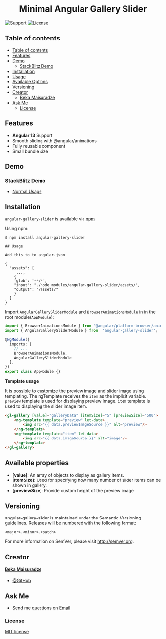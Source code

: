 <p align="center">
  <h1 align="center">Minimal Angular Gallery Slider</h1>
</p>

[![Support](https://img.shields.io/badge/Support-Angular%2013%2B-blue.svg?style=flat-square)]()
[![License](https://img.shields.io/badge/license-MIT-blue.svg?style=flat-square)]()


## Table of contents

- [Table of contents](#table-of-contents)
- [Features](#features)
- [Demo](#demo)
  - [StackBlitz Demo](#stackblitz-demo)
- [Installation](#installation)
- [Usage](#usage)
- [Available Options](#available-options)
- [Versioning](#versioning)
- [Creator](#creator)
  - [Beka Maisuradze](#beka-maisuradze)
- [Ask Me](#ask-me)
  - [License](#license)


## Features

- **Angular 13** Support
- Smooth sliding with @angular/animations
- Fully reusable component
- Small bundle size

## Demo


### StackBlitz Demo

- [Normal Usage](https://stackblitz.com/edit/angular-ivy-v2hdpm)



## Installation

`angular-gallery-slider` is available via [npm](https://www.npmjs.com/package/angular-gallery-slider)

Using npm:

```bash
$ npm install angular-gallery-slider
```

```
## Usage

Add this to to angular.json

{
  "assets": [
	 ...,
	{
	"glob": "**/*",
	"input": "./node_modules/angular-gallery-slider/assets/",
	"output": "/assets/"
	}
  ]
}
```

Import `AngularGallerySliderModule` and `BrowserAnimationsModule` in in the root module(`AppModule`):

```typescript
import { BrowserAnimationsModule } from "@angular/platform-browser/animations";
import { AngularGallerySliderModule } from  'angular-gallery-slider';

@NgModule({
  imports: [
    // ...
    BrowserAnimationsModule, 
    AngularGallerySliderModule
  ],
})
export class AppModule {}
```

**Template usage**

It is possible to customize the preview image and slider image using templating. The ngTemplate receives the `item` as the implicit variable. `preview` template is used for displaying preview image. `item` template is used to displaying the slider image item.

```html
<gl-gallery [value]="galleryData" [itemSize]="5" [previewSize]="500">
	<ng-template template="preview" let-data>
		<img src="{{ data.previewImageSource }}" alt="preview"/>
	</ng-template>
	<ng-template template="item" let-data>
		<img src="{{ data.imageSource }}" alt="image"/>
	</ng-template>
</gl-gallery>
```

## Available properties

- **[value]**: An array of objects to display as gallery items.
- **[itemSize]**:  Used for specifying how many number of slider items can be shown in gallery.
- **[previewSize]**: Provide custom height of the preview image




## Versioning

angular-gallery-slider is maintained under the Semantic Versioning guidelines.
Releases will be numbered with the following format:

`<major>.<minor>.<patch>`

For more information on SemVer, please visit http://semver.org.

## Creator

#### [Beka Maisuradze](mailto:yuvrajchauhan3113@gmail.com)

- [@GitHub](https://github.com/bekamais)

## Ask Me

- Send me questions on  [Email](mailto:maisuradzebeka0@gmail.com) 

### License

[MIT license](./LICENSE)

